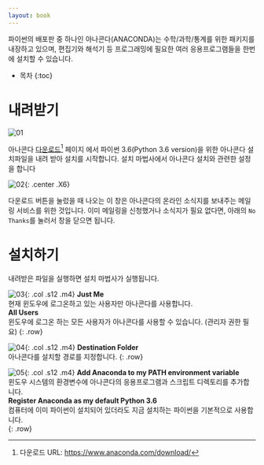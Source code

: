 ```yaml
---
layout: book
---
```


파이썬의 배포판 중 하나인 아나콘다(ANACONDA)는 수학/과학/통계를 위한 패키지를 내장하고 있으며, 편집기와 해석기 등 프로그래밍에 필요한 여러 응용프로그램들을 한번에 설치할 수 있습니다.

* 목차
{:toc}

# 내려받기

![01](../anaconda-install-01.png)

아나콘다 [다운로드](https://www.anaconda.com/download/)[^1] 페이지 에서 파이썬 3.6(Python 3.6 version)을 위한 아나콘다 설치파일을 내려 받아 설치를 시작합니다. 설치 마법사에서 아나콘다 설치와 관련한 설정을 합니다

[^1]: 다운로드 URL: https://www.anaconda.com/download/

![02](../anaconda-install-02.png){: .center .X6}

다운로드 버튼을 눌렀을 때 나오는 이 창은 아나콘다의 온라인 소식지를 보내주는 메일링 서비스를 위한 것입니다. 이미 메일링을 신청했거나 소식지가 필요 없다면, 아래의 `No Thanks`를 눌러서 창을 닫으면 됩니다.

# 설치하기

내려받은 파일을 실행하면 설치 마법사가 실행됩니다.

![03](../anaconda-install-03.png){: .col .s12 .m4}
<span class="col s12 m8">
**Just Me**<br>
현재 윈도우에 로그온하고 있는 사용자만 아나콘다를 사용합니다.<br>
**All Users**<br>
윈도우에 로그온 하는 모든 사용자가 아나콘다를 사용할 수 있습니다. (관리자 권한 필요)
</span>
{: .row}



![04](../anaconda-install-04.png){: .col .s12 .m4}
<span class="col s12 m8">
**Destination Folder**<br>
아나콘다를 설치할 경로를 지정합니다.
</span>
{: .row}

![05](../anaconda-install-05.png){: .col .s12 .m4}
<span class="col s12 m8">
**Add Anaconda to my PATH environment variable**<br>
윈도우 시스템의 환경변수에 아나콘다의 응용프로그램과 스크립트 디렉토리를 추가합니다.<br>
**Register Anaconda as my default Python 3.6**<br>
컴퓨터에 이미 파이썬이 설치되어 있더라도 지금 설치하는 파이썬을 기본적으로 사용합니다.<br>
</span>
{: .row}
